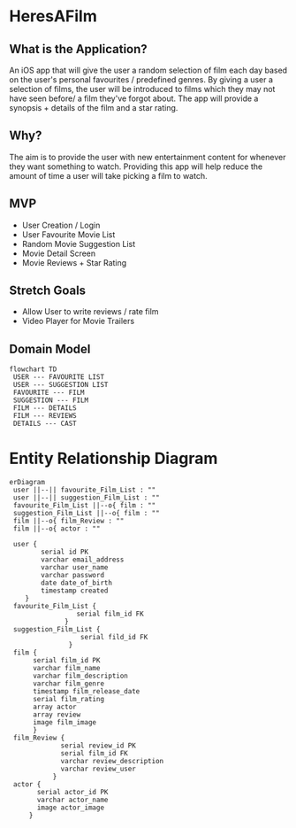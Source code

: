 # HeresAFilm

## What is the Application?

An iOS app that will give the user a random selection of film each day based on the user's personal favourites / predefined genres.
By giving a user a selection of films, the user will be introduced to films which they may not have seen before/ a film they've forgot about.
The app will provide a synopsis + details of the film and a star rating.

## Why?

The aim is to provide the user with new entertainment content for whenever they want something to watch. Providing this app will help reduce the amount of time a user will take picking a film to watch.

## MVP

- User Creation / Login
- User Favourite Movie List
- Random Movie Suggestion List
- Movie Detail Screen
- Movie Reviews + Star Rating

## Stretch Goals

- Allow User to write reviews / rate film
- Video Player for Movie Trailers

## Domain Model

```mermaid
flowchart TD
 USER --- FAVOURITE LIST
 USER --- SUGGESTION LIST
 FAVOURITE --- FILM
 SUGGESTION --- FILM
 FILM --- DETAILS 
 FILM --- REVIEWS 
 DETAILS --- CAST
```

# Entity Relationship Diagram

```mermaid
erDiagram 
 user ||--|| favourite_Film_List : ""
 user ||--|| suggestion_Film_List : ""
 favourite_Film_List ||--o{ film : ""
 suggestion_Film_List ||--o{ film : ""
 film ||--o{ film_Review : ""
 film ||--o{ actor : ""
 
 user {
        serial id PK
        varchar email_address
        varchar user_name
        varchar password
        date date_of_birth
        timestamp created
    }
 favourite_Film_List {
                 serial film_id FK
              }
 suggestion_Film_List {
                  serial fild_id FK
               }
 film {
      serial film_id PK
      varchar film_name
      varchar film_description
      varchar film_genre
      timestamp film_release_date
      serial film_rating
      array actor
      array review
      image film_image
      }
 film_Review {
             serial review_id PK
             serial film_id FK
             varchar review_description
             varchar review_user
           }
 actor {
       serial actor_id PK
       varchar actor_name
       image actor_image
     }
```
